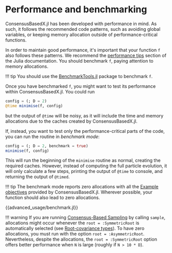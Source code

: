# Performance and benchmarking

ConsensusBasedX.jl has been developed with performance in mind. As such, it follows the recommended code patterns, such as avoiding global variables, or keeping memory allocation outside of performance-critical functions.

In order to maintain good performance, it's important that your function `f` also follows these patterns. We recommend the [performance tips](https://docs.julialang.org/en/v1/manual/performance-tips/) section of the Julia documentation. You should benchmark `f`, paying attention to memory allocations.

!!! tip
    You should use the [BenchmarkTools.jl](https://juliaci.github.io/BenchmarkTools.jl/stable/) package to benchmark `f`.

Once you have benchmarked `f`, you might want to test its performance within ConsensusBasedX.jl. You could run
```julia
config = (; D = 2)
@time minimise(f, config)
```
but the output of `@time` will be noisy, as it will include the time and memory allocations due to the caches created by ConsensusBasedX.jl. 

If, instead, you want to test only the performance-critical parts of the code, you can run the routine in *benchmark mode*:
```julia
config = (; D = 2, benchmark = true)
minimise(f, config)
```
This will run the beginning of the `minimise` routine as normal, creating the required caches. However, instead of computing the full particle evolution, it will only calculate a few steps, printing the output of `@time` to console, and returning the output of `@timed`.

!!! tip
    The benchmark mode reports zero allocations with all the [Example objectives](@ref) provided by ConsensusBasedX.jl. Wherever possible, your function should also lead to zero allocations.

{{advanced_usage/benchmark.jl}}

!!! warning
    If you are running [Consensus-Based Sampling](@ref) by calling `sample`, allocations might occur whenever the `root = :SymmetricRoot` is automatically selected (see [Root-covariance types](@ref)). To have zero allocations, you must run with the option `root = :AsymmetricRoot`. Nevertheless, despite the allocations, the `root = :SymmetricRoot` option offers better performance when `N` is large (roughly if `N > 10 * D`).
